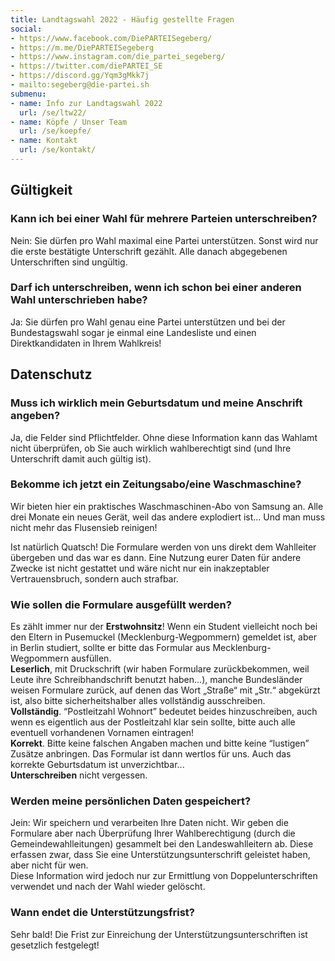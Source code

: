 ```yaml
---
title: Landtagswahl 2022 - Häufig gestellte Fragen
social:
- https://www.facebook.com/DiePARTEISegeberg/
- https://m.me/DiePARTEISegeberg
- https://www.instagram.com/die_partei_segeberg/
- https://twitter.com/diePARTEI_SE
- https://discord.gg/Yqm3gMkk7j
- mailto:segeberg@die-partei.sh
submenu:
- name: Info zur Landtagswahl 2022
  url: /se/ltw22/
- name: Köpfe / Unser Team
  url: /se/koepfe/
- name: Kontakt
  url: /se/kontakt/
---
```


## Gültigkeit
### Kann ich bei einer Wahl für mehrere Parteien unterschreiben?
Nein: Sie dürfen pro Wahl maximal eine Partei unterstützen. Sonst wird nur die erste bestätigte Unterschrift gezählt. Alle danach abgegebenen Unterschriften sind ungültig.

### Darf ich unterschreiben, wenn ich schon bei einer anderen Wahl unterschrieben habe?
Ja: Sie dürfen pro Wahl genau eine Partei unterstützen und bei der Bundestagswahl sogar je einmal eine Landesliste und einen Direktkandidaten in Ihrem Wahlkreis!

## Datenschutz
### Muss ich wirklich mein Geburtsdatum und meine Anschrift angeben?
Ja, die Felder sind Pflichtfelder. Ohne diese Information kann das Wahlamt nicht überprüfen, ob Sie auch wirklich wahlberechtigt sind (und Ihre Unterschrift damit auch gültig ist).

### Bekomme ich jetzt ein Zeitungsabo/eine Waschmaschine?
Wir bieten hier ein praktisches Waschmaschinen-Abo von Samsung an. Alle drei Monate ein neues Gerät, weil das andere explodiert ist... Und man muss nicht mehr das Flusensieb reinigen!

Ist natürlich Quatsch! Die Formulare werden von uns direkt dem Wahlleiter übergeben und das war es dann. Eine Nutzung eurer Daten für andere Zwecke ist nicht gestattet und wäre nicht nur ein inakzeptabler Vertrauensbruch, sondern auch strafbar.

### Wie sollen die Formulare ausgefüllt werden?
Es zählt immer nur der **Erstwohnsitz**! Wenn ein Student vielleicht noch bei den Eltern in Pusemuckel (Mecklenburg-Wegpommern) gemeldet ist, aber in Berlin studiert, sollte er bitte das Formular aus Mecklenburg-Wegpommern ausfüllen.  
**Leserlich**, mit Druckschrift (wir haben Formulare zurückbekommen, weil Leute ihre Schreibhandschrift benutzt haben...), manche Bundesländer weisen Formulare zurück, auf denen das Wort „Straße“ mit „Str.“ abgekürzt ist, also bitte sicherheitshalber alles vollständig ausschreiben.  
**Vollständig**. “Postleitzahl Wohnort” bedeutet beides hinzuschreiben, auch wenn es eigentlich aus der Postleitzahl klar sein sollte, bitte auch alle eventuell vorhandenen Vornamen eintragen!  
**Korrekt**. Bitte keine falschen Angaben machen und bitte keine “lustigen” Zusätze anbringen. Das Formular ist dann wertlos für uns. Auch das korrekte Geburtsdatum ist unverzichtbar...  
**Unterschreiben** nicht vergessen.

### Werden meine persönlichen Daten gespeichert?
Jein: Wir speichern und verarbeiten Ihre Daten nicht. Wir geben die Formulare aber nach Überprüfung Ihrer Wahlberechtigung (durch die Gemeindewahlleitungen) gesammelt bei den Landeswahlleitern ab. Diese erfassen zwar, dass Sie eine Unterstützungsunterschrift geleistet haben, aber nicht für wen.  
Diese Information wird jedoch nur zur Ermittlung von Doppelunterschriften verwendet und nach der Wahl wieder gelöscht.

### Wann endet die Unterstützungsfrist?
Sehr bald! Die Frist zur Einreichung der Unterstützungsunterschriften ist gesetzlich festgelegt!
